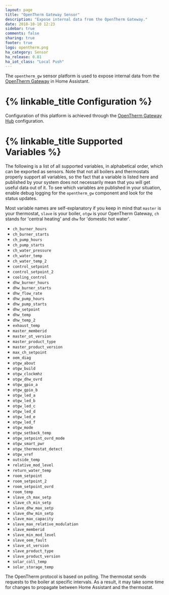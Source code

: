 ```yaml
---
layout: page
title: "OpenTherm Gateway Sensor"
description: "Expose internal data from the OpenTherm Gateway."
date: 2018-10-10 12:23
sidebar: true
comments: false
sharing: true
footer: true
logo: opentherm.png
ha_category: Sensor
ha_release: 0.81
ha_iot_class: "Local Push"
---
```


The `opentherm_gw` sensor platform is used to expose internal data from the [OpenTherm Gateway](http://otgw.tclcode.com/) in Home Assistant.

# {% linkable_title Configuration %}

Configuration of this platform is achieved through the [OpenTherm Gateway Hub](/components/opentherm_gw/) configuration.

# {% linkable_title Supported Variables %}
The following is a list of all supported variables, in alphabetical order, which can be exported as sensors. Note that not all boilers and thermostats properly support all variables, so the fact that a variable is listed here and published by your system does not necessarily mean that you will get useful data out of it. To see which variables are published in your situation, enable debug logging for the `opentherm_gw` component and look for the status updates.

Most variable names are self-explanatory if you keep in mind that `master` is your thermostat, `slave` is your boiler, `otgw` is your OpenTherm Gateway, `ch` stands for 'central heating' and `dhw` for 'domestic hot water'.
* `ch_burner_hours`
* `ch_burner_starts`
* `ch_pump_hours`
* `ch_pump_starts`
* `ch_water_pressure`
* `ch_water_temp`
* `ch_water_temp_2`
* `control_setpoint`
* `control_setpoint_2`
* `cooling_control`
* `dhw_burner_hours`
* `dhw_burner_starts`
* `dhw_flow_rate`
* `dhw_pump_hours`
* `dhw_pump_starts`
* `dhw_setpoint`
* `dhw_temp`
* `dhw_temp_2`
* `exhaust_temp`
* `master_memberid`
* `master_ot_version`
* `master_product_type`
* `master_product_version`
* `max_ch_setpoint`
* `oem_diag`
* `otgw_about`
* `otgw_build`
* `otgw_clockmhz`
* `otgw_dhw_ovrd`
* `otgw_gpio_a`
* `otgw_gpio_b`
* `otgw_led_a`
* `otgw_led_b`
* `otgw_led_c`
* `otgw_led_d`
* `otgw_led_e`
* `otgw_led_f`
* `otgw_mode`
* `otgw_setback_temp`
* `otgw_setpoint_ovrd_mode`
* `otgw_smart_pwr`
* `otgw_thermostat_detect`
* `otgw_vref`
* `outside_temp`
* `relative_mod_level`
* `return_water_temp`
* `room_setpoint`
* `room_setpoint_2`
* `room_setpoint_ovrd`
* `room_temp`
* `slave_ch_max_setp`
* `slave_ch_min_setp`
* `slave_dhw_max_setp`
* `slave_dhw_min_setp`
* `slave_max_capacity`
* `slave_max_relative_modulation`
* `slave_memberid`
* `slave_min_mod_level`
* `slave_oem_fault`
* `slave_ot_version`
* `slave_product_type`
* `slave_product_version`
* `solar_coll_temp`
* `solar_storage_temp`

<p class='note'>
The OpenTherm protocol is based on polling. The thermostat sends requests to the boiler at specific intervals. As a result, it may take some time for changes to propagate between Home Assistant and the thermostat.
</p>
